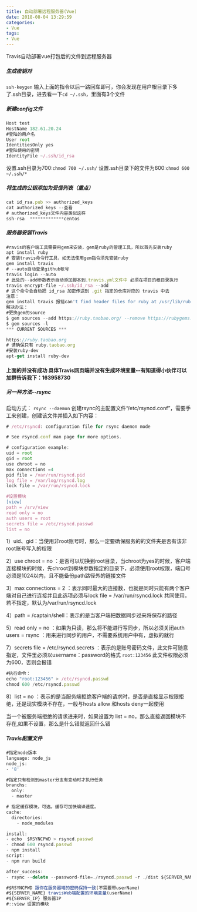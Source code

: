 ```yaml
---
title: 自动部署远程服务器(Vue)
date: 2018-08-04 13:29:59
categories:
- Vue
tags:
- Vue
---
```

Travis自动部署vue打包后的文件到远程服务器
<!-- more -->
##### 生成密钥对
`ssh-keygen`
输入上面的指令以后一路回车即可，你会发现在用户根目录下多了.ssh目录，进去看一下`cd ~/.ssh`，里面有3个文件
##### 新建config文件
```javascript
Host test
HostName 182.61.20.24 
#登陆的用户名
User root
IdentitiesOnly yes
#登陆使用的密钥
IdentityFile ~/.ssh/id_rsa
```
设置.ssh目录为700:`chmod 700 ~/.ssh/`
设置.ssh目录下的文件为600:`chmod 600 ~/.ssh/*`
##### 将生成的公钥添加为受信列表（重点）
```javascript
cat id_rsa.pub >> authorized_keys
cat authorized_keys --查看
# authorized_keys文件内容类似这样
ssh-rsa  *************centos
```
##### 服务器安装Travis
```javascript
#ravis的客户端工具需要用gem来安装，gem是ruby的管理工具，所以首先安装ruby
apt install ruby
# 安装travis命令行工具，如无法使用gem指令须先安装ruby
gem install travis
# --auto自动登录github帐号
travis login --auto
# 此处的--add参数表示自动添加脚本到.travis.yml文件中 必须在项目的根目录执行
travis encrypt-file ~/.ssh/id_rsa --add
# 这个命令会自动把 id_rsa 加密传送到 .git 指定的仓库对应的 travis 中去
注意：
gem install travis 报错can't find header files for ruby at /usr/lib/ruby/include/ruby.h
解决办法：
#更换gem的source
$ gem sources --add https://ruby.taobao.org/ --remove https://rubygems.org/
$ gem sources -l
*** CURRENT SOURCES ***

https://ruby.taobao.org
# 请确保只有 ruby.taobao.org
#安装ruby-dev
apt-get install ruby-dev
```
#### 上面的并没有成功 具体Travis网页端并没有生成环境变量--有知道得小伙伴可以加群告诉我下：163958730
##### 另一种方法--rsync
启动方式：
`rsync --daemon`
创建rsync的主配置文件“/etc/rsyncd.conf”，需要手工来创建，创建该文件并插入如下内容：
```javascript
# /etc/rsyncd: configuration file for rsync daemon mode

# See rsyncd.conf man page for more options.

# configuration example:
uid = root
gid = root
use chroot = no
max connections =4
pid file = /var/run/rsyncd.pid
log file = /var/log/rsyncd.log
lock file = /var/run/rsyncd.lock

#设置模块
[view] 
path = /srv/view
read only = no
auth users = root
secrets file = /etc/rsyncd.passwd
list = no
```
1）uid、gid：当使用非root账号时，那么一定要确保服务的的文件夹是否有该非root账号写入的权限
 
2）use chroot = no ：是否可以切换到root目录，当chroot为yes的时候，客户端连接模块的时候，先chroot到模块参数指定的目录下，必须使用root权限，端口号必须是1024以内，且不能备份path路径外的链接文件
 
3）max connections = 2 ：表示同时最大的连接数，也就是同时只能有两个客户端对自己进行连接并且此选项必须与lock file = /var/run/rsyncd.lock 共同使用，若不指定，默认为/var/run/rsyncd.lock
 
4）path = /captain/shell：表示的是当客户端把数据同步过来将保存的路径
 
5）read only = no ：如果为只读，那么将不能进行写同步，所以必须关闭auth users = rsync ：用来进行同步的用户，不需要系统用户中有，虚拟的就行
 
7）secrets file = /etc/rsyncd.secrets ：表示的是账号密码文件，此文件可随意指定，文件里必须以username：password的格式 
`root:123456`
此文件权限必须为600，否则会报错
```javascript
#执行命令：
echo "root:123456" > /etc/rsyncd.passwd
chmod 600 /etc/rsyncd.passwd
```
8）list = no ：表示的是当服务端拒绝客户端的请求时，是否是直接显示权限拒绝，还是现实模块不存在，一般与hosts allow 和hosts deny一起使用
 
当一个被服务端拒绝的请求进来时，如果设置为 list = no，那么直接返回模块不存在,如果不设置，那么是什么错就返回什么错

##### Travis配置文件
```javascript
#指定node版本
language: node_js
node_js:
- '8'   

#指定只有检测到master分支有变动时才执行任务
branchs:
  only:
  - master  

# 指定缓存模块，可选。缓存可加快编译速度。
cache:
  directories:
    - node_modules

install:
- echo  $RSYNCPWD > rsyncd.passwd 
- chmod 600 rsyncd.passwd
- npm install
script:
- npm run build

after_success:
- rsync --delete --password-file=./rsyncd.passwd -r ./dist ${SERVER_NAME}@${SERVER_IP}::view

#$RSYNCPWD 跟你在服务器端的密码保持一致(不需要带userName)
#${SERVER_NAME} travisWeb端配置的环境变量(userName)
#${SERVER_IP} 服务器IP
#::view 设置的模块
```
